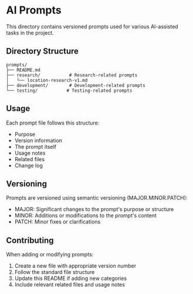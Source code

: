 # AI Prompts

This directory contains versioned prompts used for various AI-assisted tasks in the project.

## Directory Structure

```
prompts/
├── README.md
├── research/           # Research-related prompts
│   └── location-research-v1.md
├── development/        # Development-related prompts
└── testing/           # Testing-related prompts
```

## Usage

Each prompt file follows this structure:
- Purpose
- Version information
- The prompt itself
- Usage notes
- Related files
- Change log

## Versioning

Prompts are versioned using semantic versioning (MAJOR.MINOR.PATCH):
- MAJOR: Significant changes to the prompt's purpose or structure
- MINOR: Additions or modifications to the prompt's content
- PATCH: Minor fixes or clarifications

## Contributing

When adding or modifying prompts:
1. Create a new file with appropriate version number
2. Follow the standard file structure
3. Update this README if adding new categories
4. Include relevant related files and usage notes 